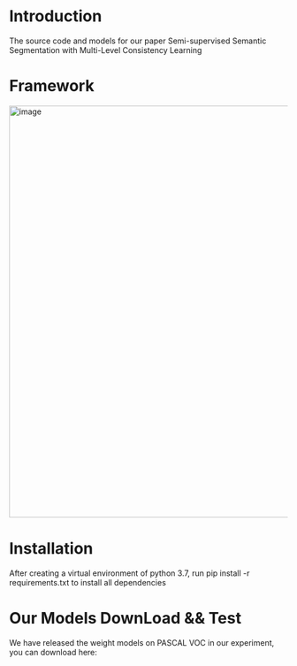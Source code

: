 
# Introduction
 The source code and models for our paper Semi-supervised Semantic Segmentation with Multi-Level Consistency Learning

# Framework
<img width="745" alt="image" src="https://github.com/MKSAQW/MLCL/assets/155893338/7982cdc1-ac88-480e-a876-5af7f28f617f">


# Installation
  After creating a virtual environment of python 3.7, run pip install -r requirements.txt to install all dependencies

# Our Models DownLoad && Test
  We have released the weight models on PASCAL VOC in our experiment, you can download here:
  
